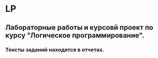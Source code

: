 # LP

## Лабораторные работы и курсовй проект по курсу "Логическое программирование".

### Тексты заданий находятся в отчетах. 
